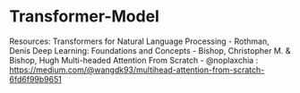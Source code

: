 # Transformer-Model
Resources:
Transformers for Natural Language Processing -  Rothman, Denis
Deep Learning: Foundations and Concepts - Bishop, Christopher M. & Bishop, Hugh
Multi-headed Attention From Scratch - @noplaxchia : https://medium.com/@wangdk93/multihead-attention-from-scratch-6fd6f99b9651

